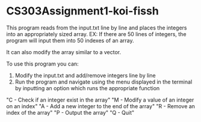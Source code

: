 # CS303Assignment1-koi-fissh
This program reads from the input.txt line by line and places the integers into an appropriately sized array.
EX: If there are 50 lines of integers, the program will input them into 50 indexes of an array.

It can also modify the array similar to a vector.

To use this program you can:
1. Modify the input.txt and add/remove integers line by line
2. Run the program and navigate using the menu displayed in the terminal by inputting an option which runs the appropriate function

"C - Check if an integer exist in the array"
"M - Modify a value of an integer on an index"
"A - Add a new integer to the end of the array"
"R - Remove an index of the array"
"P - Output the array"
"Q - Quit"
